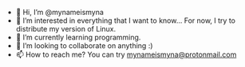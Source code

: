 - 👋 Hi, I’m @mynameismyna
- 👀 I’m interested in everything that I want to know... For now, I try to distribute my version of Linux.
- 🌱 I’m currently learning programming.
- 💞️ I’m looking to collaborate on anything :)
- 📫 How to reach me? You can try mynameismyna@protonmail.com

<!---
mynameismyna/mynameismyna is a ✨ special ✨ repository because its `README.md` (this file) appears on your GitHub profile.
You can click the Preview link to take a look at your changes.
--->
